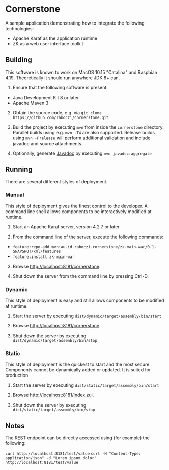 # Cornerstone

A sample application demonstrating how to integrate the following technologies:

- Apache Karaf as the application runtime
- ZK as a web user interface toolkit


## Building

This software is known to work on MacOS 10.15 "Catalina" and Raspbian 4.19.
Theoretically it should run anywhere JDK 8+ can.

1. Ensure that the following software is present:
  - Java Development Kit 8 or later
  - Apache Maven 3

2. Obtain the source code, e.g. via `git clone https://github.com/raboczi/cornerstone.git`

3. Build the project by executing `mvn` from inside the `cornerstone` directory.
   Parallel builds using e.g. `mvn -T4` are also supported.
   Release builds using `mvn -Prelease` will perform additional validation and include javadoc and source attachments.

4. Optionally, generate [Javadoc](target/site/apidocs/index.html) by executing `mvn javadoc:aggregate`


## Running

There are several different styles of deployment.

### Manual

This style of deployment gives the finest control to the developer.
A command line shell allows components to be interactively modified at runtime.

1. Start an Apache Karaf server, version 4.2.7 or later.

2. From the command line of the server, execute the following commands:
  - `feature:repo-add mvn:au.id.raboczi.cornerstone/zk-main-war/0.1-SNAPSHOT/xml/features`
  - `feature:install zk-main-war`

3. Browse [http://localhost:8181/cornerstone](http://localhost:8181/cornerstone).

4. Shut down the server from the command line by pressing Ctrl-D.

### Dynamic

This style of deployment is easy and still allows components to be modified at runtime.

1. Start the server by executing `dist/dynamic/target/assembly/bin/start`

2. Browse [http://localhost:8181/cornerstone](http://localhost:8181/cornerstone).

3. Shut down the server by executing `dist/dynamic/target/assembly/bin/stop`

### Static

This style of deployment is the quickest to start and the most secure.
Components cannot be dynamically added or updated.
It is suited for production.

1. Start the server by executing `dist/static/target/assembly/bin/start`

2. Browse [http://localhost:8181/index.zul](http://localhost:8181/index.zul).

3. Shut down the server by executing `dist/static/target/assembly/bin/stop`


## Notes

The REST endpoint can be directly accessed using (for example) the following:

`curl http://localhost:8181/test/value`
`curl -H "Content-Type: application/json" -d "Lorem ipsum dolor" http://localhost:8181/test/value`
